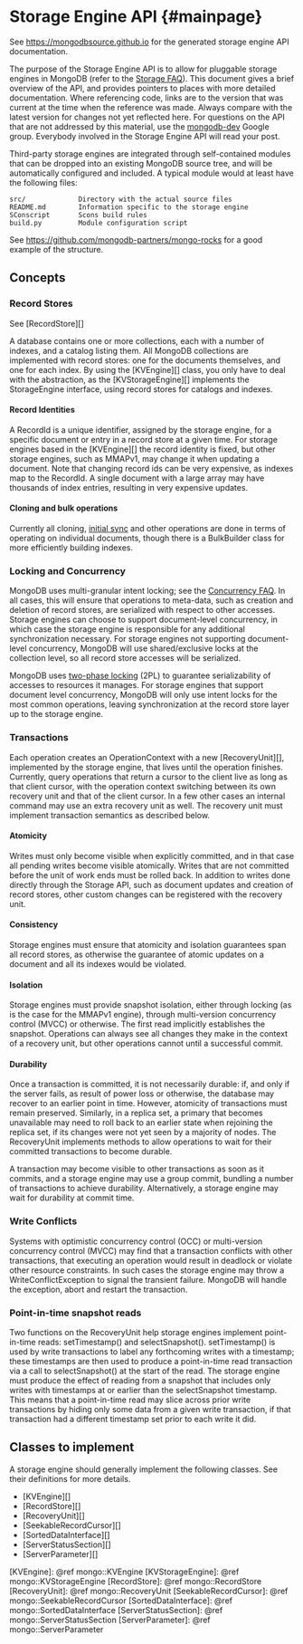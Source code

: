 Storage Engine API {#mainpage}
==================

See https://mongodbsource.github.io for the generated storage engine API documentation.

The purpose of the Storage Engine API is to allow for pluggable storage engines in MongoDB (refer
to the [Storage FAQ][]). This document gives a brief overview of the API, and provides pointers
to places with more detailed documentation. Where referencing code, links are to the version that
was current at the time when the reference was made. Always compare with the latest version for
changes not yet reflected here.  For questions on the API that are not addressed by this material,
use the [mongodb-dev][] Google group. Everybody involved in the Storage Engine API will read your
post.

Third-party storage engines are integrated through self-contained modules that can be dropped into
an existing MongoDB source tree, and will be automatically configured and included. A typical
module would at least have the following files:

    src/             Directory with the actual source files
    README.md        Information specific to the storage engine
    SConscript       Scons build rules
    build.py         Module configuration script

See <https://github.com/mongodb-partners/mongo-rocks> for a good example of the structure.


Concepts
--------

### Record Stores
See [RecordStore][]

A database contains one or more collections, each with a number of indexes, and a catalog listing
them. All MongoDB collections are implemented with record stores: one for the documents themselves,
and one for each index. By using the [KVEngine][] class, you only have to deal with the abstraction,
as the [KVStorageEngine][] implements the StorageEngine interface, using record stores for catalogs
and indexes.

#### Record Identities

A RecordId is a unique identifier, assigned by the storage engine, for a specific document or entry
in a record store at a given time. For storage engines based in the [KVEngine][] the record identity
is fixed, but other storage engines, such as MMAPv1, may change it when updating a document. Note
that changing record ids can be very expensive, as indexes map to the RecordId. A single document
with a large array may have thousands of index entries, resulting in very expensive updates.

#### Cloning and bulk operations
Currently all cloning, [initial sync][] and other operations are done in terms of operating on
individual documents, though there is a BulkBuilder class for more efficiently building indexes.

### Locking and Concurrency
MongoDB uses multi-granular intent locking; see the [Concurrency FAQ][]. In all cases, this will
ensure that operations to meta-data, such as creation and deletion of record stores, are serialized
with respect to other accesses. Storage engines can choose to support document-level concurrency,
in which case the storage engine is responsible for any additional synchronization necessary. For
storage engines not supporting document-level concurrency, MongoDB will use shared/exclusive locks
at the collection level, so all record store accesses will be serialized.

MongoDB uses [two-phase locking][] (2PL) to guarantee serializability of accesses to resources it
manages. For storage engines that support document level concurrency, MongoDB will only use intent
locks for the most common operations, leaving synchronization at the record store layer up to the
storage engine.

### Transactions
Each operation creates an OperationContext with a new [RecoveryUnit][], implemented by the storage
engine, that lives until the operation finishes. Currently, query operations that return a cursor
to the client live as long as that client cursor, with the operation context switching between its
own recovery unit and that of the client cursor. In a few other cases an internal command may use
an extra recovery unit as well. The recovery unit must implement transaction semantics as described
below.

#### Atomicity
Writes must only become visible when explicitly committed, and in that case all pending writes
become visible atomically. Writes that are not committed before the unit of work ends must be
rolled back. In addition to writes done directly through the Storage API, such as document updates
and creation of record stores, other custom changes can be registered with the recovery unit.

#### Consistency
Storage engines must ensure that atomicity and isolation guarantees span all record stores, as
otherwise the guarantee of atomic updates on a document and all its indexes would be violated.

#### Isolation
Storage engines must provide snapshot isolation, either through locking (as is the case for the
MMAPv1 engine), through multi-version concurrency control (MVCC) or otherwise. The first read
implicitly establishes the snapshot. Operations can always see all changes they make in the context
of a recovery unit, but other operations cannot until a successful commit.

#### Durability
Once a transaction is committed, it is not necessarily durable: if, and only if the server fails,
as result of power loss or otherwise, the database may recover to an earlier point in time.
However, atomicity of transactions must remain preserved. Similarly, in a replica set, a primary
that becomes unavailable may need to roll back to an earlier state when rejoining the replica set,
if its changes were not yet seen by a majority of nodes. The RecoveryUnit implements methods to
allow operations to wait for their committed transactions to become durable.

A transaction may become visible to other transactions as soon as it commits, and a storage engine
may use a group commit, bundling a number of transactions to achieve durability. Alternatively, a
storage engine may wait for durability at commit time.

### Write Conflicts
Systems with optimistic concurrency control (OCC) or multi-version concurrency control (MVCC) may
find that a transaction conflicts with other transactions, that executing an operation would result
in deadlock or violate other resource constraints. In such cases the storage engine may throw a
WriteConflictException to signal the transient failure. MongoDB will handle the exception, abort
and restart the transaction.

### Point-in-time snapshot reads
Two functions on the RecoveryUnit help storage engines implement point-in-time reads: setTimestamp()
and selectSnapshot().  setTimestamp() is used by write transactions to label any forthcoming writes
with a timestamp; these timestamps are then used to produce a point-in-time read transaction via a
call to selectSnapshot() at the start of the read.  The storage engine must produce the effect of
reading from a snapshot that includes only writes with timestamps at or earlier than the
selectSnapshot timestamp.  This means that a point-in-time read may slice across prior write
transactions by hiding only some data from a given write transaction, if that transaction had a
different timestamp set prior to each write it did.

Classes to implement
--------------------

A storage engine should generally implement the following classes. See their definitions for more
details.

* [KVEngine][]
* [RecordStore][]
* [RecoveryUnit][]
* [SeekableRecordCursor][]
* [SortedDataInterface][]
* [ServerStatusSection][]
* [ServerParameter][]

[KVEngine]: @ref mongo::KVEngine
[KVStorageEngine]: @ref mongo::KVStorageEngine
[RecordStore]: @ref mongo::RecordStore
[RecoveryUnit]: @ref mongo::RecoveryUnit
[SeekableRecordCursor]: @ref mongo::SeekableRecordCursor
[SortedDataInterface]: @ref mongo::SortedDataInterface
[ServerStatusSection]: @ref mongo::ServerStatusSection
[ServerParameter]: @ref mongo::ServerParameter

[Concurrency FAQ]: http://docs.mongodb.org/manual/faq/concurrency/
[initial sync]: http://docs.mongodb.org/manual/core/replica-set-sync/#replica-set-initial-sync
[mongodb-dev]: https://groups.google.com/forum/#!forum/mongodb-dev
[replica set]: http://docs.mongodb.org/manual/replication/
[Storage FAQ]: http://docs.mongodb.org/manual/faq/storage
[two-phase locking]: http://en.wikipedia.org/wiki/Two-phase_locking
